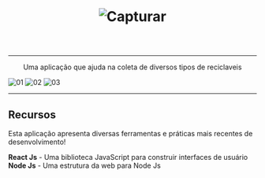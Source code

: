 <h1 align="center">
<br>
  
  ![Capturar](https://user-images.githubusercontent.com/62737286/89853441-c9160780-db67-11ea-90c9-87d325199e45.PNG)
<br><br>
</h1>

<hr/>

<p align="center"> Uma aplicação que ajuda na coleta de diversos tipos de reciclaveis</p>

<div>
  
  ![01](https://user-images.githubusercontent.com/62737286/89854150-86552f00-db69-11ea-9129-0810c92db9a3.PNG)
  ![02](https://user-images.githubusercontent.com/62737286/89854294-eea41080-db69-11ea-99c7-84bbc53cd15b.PNG)
  ![03](https://user-images.githubusercontent.com/62737286/89854303-f5cb1e80-db69-11ea-9491-1db31529dd16.PNG)

</div>

<hr/>

## Recursos
Esta aplicação apresenta diversas ferramentas e práticas mais recentes de desenvolvimento!
<br>

**React Js** - Uma biblioteca JavaScript para construir interfaces de usuário
<br>
**Node Js** - Uma estrutura da web para Node Js
